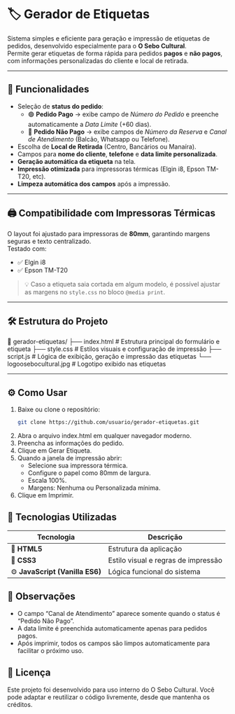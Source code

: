 # 🏷️ Gerador de Etiquetas

Sistema simples e eficiente para geração e impressão de etiquetas de pedidos, desenvolvido especialmente para o **O Sebo Cultural**.  
Permite gerar etiquetas de forma rápida para pedidos **pagos** e **não pagos**, com informações personalizadas do cliente e local de retirada.

---

## 🚀 Funcionalidades

- Seleção de **status do pedido**:
  - 🟢 **Pedido Pago** → exibe campo de *Número do Pedido* e preenche automaticamente a *Data Limite* (+60 dias).
  - 🔴 **Pedido Não Pago** → exibe campos de *Número da Reserva* e *Canal de Atendimento* (Balcão, Whatsapp ou Telefone).
- Escolha de **Local de Retirada** (Centro, Bancários ou Manaíra).
- Campos para **nome do cliente**, **telefone** e **data limite personalizada**.
- **Geração automática da etiqueta** na tela.
- **Impressão otimizada** para impressoras térmicas (Elgin i8, Epson TM-T20, etc).
- **Limpeza automática dos campos** após a impressão.

---

## 🖨️ Compatibilidade com Impressoras Térmicas

O layout foi ajustado para impressoras de **80mm**, garantindo margens seguras e texto centralizado.  
Testado com:

- ✅ Elgin i8  
- ✅ Epson TM-T20  

> 💡 Caso a etiqueta saia cortada em algum modelo, é possível ajustar as margens no `style.css` no bloco `@media print`.

---

## 🛠️ Estrutura do Projeto

📂 gerador-etiquetas/
├── index.html # Estrutura principal do formulário e etiqueta
├── style.css # Estilos visuais e configuração de impressão
├── script.js # Lógica de exibição, geração e impressão das etiquetas
└── logoosebocultural.jpg # Logotipo exibido nas etiquetas

---

## ⚙️ Como Usar

1. Baixe ou clone o repositório:
   ```bash
   git clone https://github.com/usuario/gerador-etiquetas.git

2. Abra o arquivo index.html em qualquer navegador moderno.
3. Preencha as informações do pedido.
4. Clique em Gerar Etiqueta.
5. Quando a janela de impressão abrir:
    - Selecione sua impressora térmica.
    - Configure o papel como 80mm de largura.
    - Escala 100%.
    - Margens: Nenhuma ou Personalizada mínima.
6. Clique em Imprimir.

## 🧩 Tecnologias Utilizadas

| Tecnologia                      | Descrição                           |
| ------------------------------- | ----------------------------------- |
| 🧱 **HTML5**                    | Estrutura da aplicação              |
| 🎨 **CSS3**                     | Estilo visual e regras de impressão |
| ⚙️ **JavaScript (Vanilla ES6)** | Lógica funcional do sistema         |

## 💬 Observações

- O campo “Canal de Atendimento” aparece somente quando o status é “Pedido Não Pago”.
- A data limite é preenchida automaticamente apenas para pedidos pagos.
- Após imprimir, todos os campos são limpos automaticamente para facilitar o próximo uso.

## 📄 Licença

Este projeto foi desenvolvido para uso interno do O Sebo Cultural.
Você pode adaptar e reutilizar o código livremente, desde que mantenha os créditos.